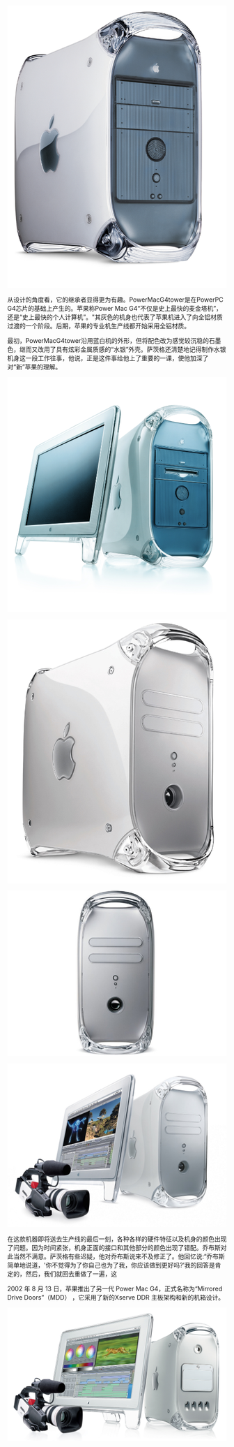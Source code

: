 ![PowerMacG4.jpg](./PowerMacG4.jpg)

从设计的角度看，它的继承者显得更为有趣。PowerMacG4tower是在PowerPC G4芯片的基础上产生的。苹果称Power Mac G4“不仅是史上最快的麦金塔机”，还是“史上最快的个人计算机”。"其灰色的机身也代表了苹果机进入了向全铝材质过渡的一个阶段。后期，苹果的专业机生产线都开始采用全铝材质。

最初，PowerMacG4tower沿用蓝白机的外形，但将配色改为感觉较沉稳的石墨色，继而又改用了具有炫彩金属质感的“水银”外壳。萨茨格还清楚地记得制作水银机身这一段工作往事，他说，正是这件事给他上了重要的一课，使他加深了对“新”苹果的理解。

![PMG4_Cinema.jpg](./PMG4_Cinema.jpg)

![apple_powermac-g4-quicksilver_867.jpg](./apple_powermac-g4-quicksilver_867.jpg)

![2001-09_power_mac_G4_quicksilver_06825.jpg](./2001-09_power_mac_G4_quicksilver_06825.jpg)

![2001-09_power_mac_G4_quicksilver_06823.jpg](./2001-09_power_mac_G4_quicksilver_06823.jpg)

在这款机器即将送去生产线的最后一刻，各种各样的硬件特征以及机身的颜色出现了问题。因为时间紧张，机身正面的接口和其他部分的颜色出现了错配。乔布斯对此当然不满意。萨茨格有些迟疑，他对乔布斯说来不及修正了。他回忆说:“乔布斯简单地说道，'你不觉得为了你自己也为了我，你应该做到更好吗?’我的回答是肯定的，然后，我们就回去重做了一遍，这

2002 年 8 月 13 日，苹果推出了另一代 Power Mac G4，正式名称为“Mirrored Drive Doors”（MDD） ，它采用了新的Xserve DDR 主板架构和新的机箱设计。

![pmg4-mdd.jpg](./pmg4-mdd.jpg)
